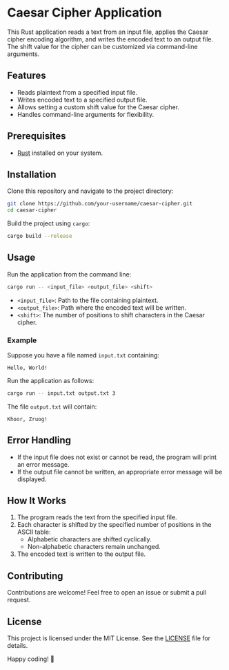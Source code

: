 # Caesar Cipher Application

This Rust application reads a text from an input file, applies the Caesar cipher encoding algorithm, and writes the encoded text to an output file. The shift value for the cipher can be customized via command-line arguments.

## Features

- Reads plaintext from a specified input file.
- Writes encoded text to a specified output file.
- Allows setting a custom shift value for the Caesar cipher.
- Handles command-line arguments for flexibility.

## Prerequisites

- [Rust](https://www.rust-lang.org/) installed on your system.

## Installation

Clone this repository and navigate to the project directory:

```bash
git clone https://github.com/your-username/caesar-cipher.git
cd caesar-cipher
```

Build the project using `cargo`:

```bash
cargo build --release
```

## Usage

Run the application from the command line:

```bash
cargo run -- <input_file> <output_file> <shift>
```

- `<input_file>`: Path to the file containing plaintext.
- `<output_file>`: Path where the encoded text will be written.
- `<shift>`: The number of positions to shift characters in the Caesar cipher.

### Example

Suppose you have a file named `input.txt` containing:

```
Hello, World!
```

Run the application as follows:

```bash
cargo run -- input.txt output.txt 3
```

The file `output.txt` will contain:

```
Khoor, Zruog!
```

## Error Handling

- If the input file does not exist or cannot be read, the program will print an error message.
- If the output file cannot be written, an appropriate error message will be displayed.

## How It Works

1. The program reads the text from the specified input file.
2. Each character is shifted by the specified number of positions in the ASCII table:
   - Alphabetic characters are shifted cyclically.
   - Non-alphabetic characters remain unchanged.
3. The encoded text is written to the output file.

## Contributing

Contributions are welcome! Feel free to open an issue or submit a pull request.

## License

This project is licensed under the MIT License. See the [LICENSE](LICENSE) file for details.

Happy coding! 🎉

